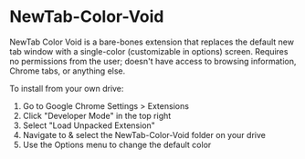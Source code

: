 # NewTab-Color-Void
NewTab Color Void is a bare-bones extension that replaces the default new tab window with a single-color (customizable in options) screen. Requires no permissions from the user; doesn't have access to browsing information, Chrome tabs, or anything else. 

To install from your own drive:
1. Go to Google Chrome Settings > Extensions
2. Click "Developer Mode" in the top right
3. Select "Load Unpacked Extension"
4. Navigate to & select the NewTab-Color-Void folder on your drive
5. Use the Options menu to change the default color
